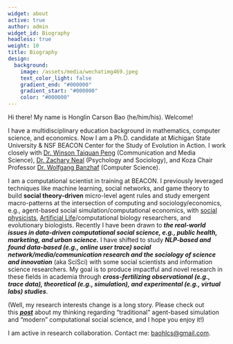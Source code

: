 ```yaml
---
widget: about
active: true
author: admin
widget_id: Biography
headless: true
weight: 10
title: Biography
design:
  background:
    image: /assets/media/wechatimg469.jpeg
    text_color_light: false
    gradient_end: "#000000"
    gradient_start: "#000000"
    color: "#000000"
---
```

Hi there! My name is Honglin Carson Bao (he/him/his). Welcome!

I have a multidisciplinary education background in mathematics, computer science, and economics. Now I am a Ph.D. candidate at Michigan State University & NSF BEACON Center for the Study of Evolution in Action. I work closely with [Dr. Winson Taiquan Peng](https://comartsci.msu.edu/our-people/taiquan-winson-peng) (Communication and Media Science), [Dr. Zachary Neal](https://www.zacharyneal.com/) (Psychology and Sociology), and Koza Chair Professor [Dr. Wolfgang Banzhaf](http://www.cse.msu.edu/~banzhafw/) (Computer Science).

I am a computational scientist in training at BEACON. I previously leveraged techniques like machine learning, social networks, and game theory to build **social theory-driven** micro-level agent rules and study emergent macro-patterns at the intersection of computing and sociology/economics, e.g., agent-based social simulation/computational economics, with [social physicists](https://en.wikipedia.org/wiki/Social_physics), [Artificial Life](https://en.wikipedia.org/wiki/Artificial_life#:~:text=Artificial%20life%20%28often%20abbreviated%20ALife,models%2C%20robotics%2C%20and%20biochemistry.)/computational biology researchers, and evolutionary biologists. Recently I have been drawn to ***the real-world issues in data-driven computational social science, e.g., public health, marketing, and urban science.*** I have shifted to study ***NLP-based and found data-based (e.g., online user trace) social network/media/communication research and the sociology of science and innovation*** (aka SciSci) with some social scientists and information science researchers. My goal is to produce impactful and novel research in these fields in academia through ***cross-fertilizing observational (e.g., trace data), theoretical (e.g., simulation), and experimental (e.g., virtual labs) studies***.

(Well, my research interests change is a long story. Please check out this ***[post](https://www.carsonhlbao.com/post/filling-in-the-missing-data-of-theory-driven-agent-based-simulation-in-social-sciences/)*** about my thinking regarding “traditional” agent-based simulation and “modern” computational social science, and I hope you enjoy it!)

I am active in research collaboration. Contact me: [baohlcs@gmail.com](mailto:baohlcs@gmail.com).
